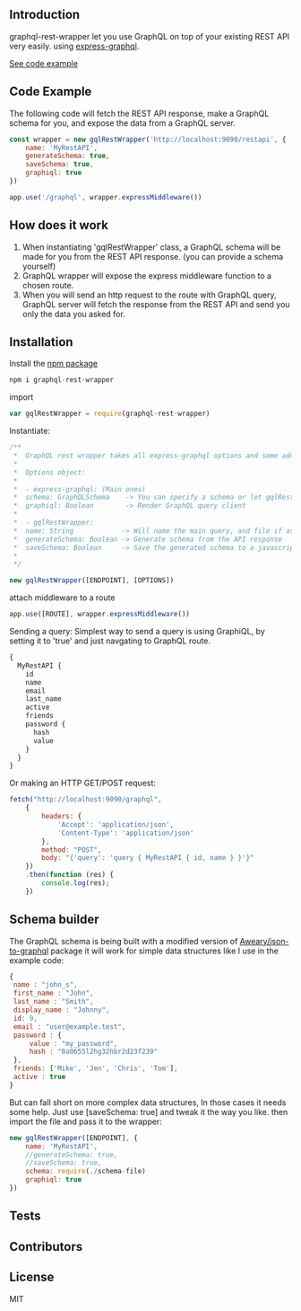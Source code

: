 ## Introduction

graphql-rest-wrapper let you use GraphQL on top of your existing REST API very easily. using [express-graphql](https://github.com/graphql/express-graphql).

[See code example](https://github.com/alonp99/graphql-rest-wrapper/tree/master/example)

## Code Example
The following code will fetch the REST API response, make a GraphQL schema for you, and expose the data from a GraphQL server.

```javascript
const wrapper = new gqlRestWrapper('http://localhost:9090/restapi', {
    name: 'MyRestAPI',
    generateSchema: true,
    saveSchema: true,
    graphiql: true
})

app.use('/graphql', wrapper.expressMiddleware())
```

## How does it work

1. When instantiating 'gqlRestWrapper' class, a GraphQL schema will be made for you from the REST API response. (you can provide a schema yourself)
2. GraphQL wrapper will expose the express middleware function to a chosen route.
3. When you will send an http request to the route with GraphQL query, GraphQL server will fetch the response from the REST API and send you only the data you asked for.


## Installation

Install the [npm package](https://www.npmjs.com/package/graphql-rest-wrapper)
```javascript
npm i graphql-rest-wrapper
```

import
```javascript
var gqlRestWrapper = require(graphql-rest-wrapper)
```

Instantiate:
```javascript
/**
 *  GraphQL rest wrapper takes all express-graphql options and some additional options.
 *
 *  Options object:
 *
 *  - express-graphql: (Main ones)
 *  schema: GraphQLSchema    -> You can specify a schema or let gqlRestWrapper to generate one with [generateSchema: true]
 *  graphiql: Boolean        -> Render GraphQL query client
 *
 *  - gqlRestWrapper:
 *  name: String            -> Will name the main query, and file if asked for
 *  generateSchema: Boolean -> Generate schema from the API response
 *  saveSchema: Boolean     -> Save the generated schema to a javascript file
 *
 */

new gqlRestWrapper([ENDPOINT], [OPTIONS])
```

attach middleware to a route
```javascript
app.use([ROUTE], wrapper.expressMiddleware())
```

Sending a query:
Simplest way to send a query is using GraphiQL, by setting it to 'true' and just navgating to GraphQL route.
```javascript
{
  MyRestAPI {
    id
    name
    email
    last_name
    active
    friends
    password {
      hash
      value
    }
  }
}
```
Or making an HTTP GET/POST request:
```javascript
fetch("http://localhost:9090/graphql",
    {
        headers: {
            'Accept': 'application/json',
            'Content-Type': 'application/json'
        },
        method: "POST",
        body: "{'query': 'query { MyRestAPI { id, name } }'}"
    })
    .then(function (res) {
        console.log(res);
    })
```
## Schema builder

The GraphQL schema is being built with a modified version of [Aweary/json-to-graphql](https://github.com/Aweary/json-to-graphql "Aweary/json-to-graphql") package it will work for simple data structures like I use in the example code:
```javascript
{
 name : "john_s",
 first_name : "John",
 last_name : "Smith",
 display_name : "Johnny",
 id: 9,
 email : "user@example.test",
 password : {
     value : "my_password",
     hash : "0a0655l2hg32hbr2d23f239"
 },
 friends: ['Mike', 'Jen', 'Chris', 'Tom'],
 active : true
}
```
But can fall short on more complex data structures, In those cases it needs some help.
Just use [saveSchema: true] and tweak it the way you like. then import the file and pass it to the wrapper:
```javascript
new gqlRestWrapper([ENDPOINT], {
    name: 'MyRestAPI',
    //generateSchema: true,
    //saveSchema: true,
    schema: require(./schema-file)
    graphiql: true
})
```
## Tests



## Contributors



## License

MIT